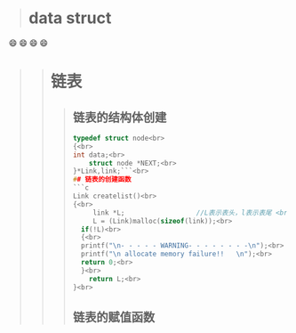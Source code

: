 > # **data struct**
  :smile: :smile: :smile: :smile:
>>  # **链表**
>>> ## 链表的结构体创建
>>>```c
>>>typedef struct node<br>
>>> {<br>
>>>	int data;<br>
>>> 	struct node *NEXT;<br>
>>> }*Link,link;```<br>
>>> ## 链表的创建函数
>>>```c
>>> Link createlist()<br>
>>> {<br>
>>> 	 link *L;                  //L表示表头，l表示表尾 <br>
>>> 	 L = (Link)malloc(sizeof(link));<br>
>>>	  if(!L)<br>
>>>	  {<br>
>>>	  printf("\n- - - - - WARNING- - - - - - - -\n");<br>
>>>	  printf("\n allocate memory failure!!   \n");<br>
>>>	  return 0;<br>
>>>	  }<br>
>>>   	return L;<br>
>>> }<br>
>>>```
>>> ## 链表的赋值函数
